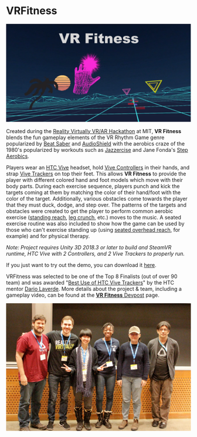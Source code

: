 # VRFitness

<img src="VRFitness.png">

Created during the [Reality Virtually VR/AR Hackathon](https://realityvirtuallyhack.com/) at MIT, <b>VR Fitness</b> blends the fun gameplay elements of the VR Rhythm Game genre popularized by [Beat Saber](https://www.youtube.com/watch?v=vL39Sg2AqWg) and [AudioShield](https://www.youtube.com/watch?v=RMayj9D_uCQ) with the aerobics craze of the 1980's popularized by workouts such as [Jazzercise](https://youtu.be/pkwLL20GOwE?t=159) and Jane Fonda's [Step Aerobics](https://youtu.be/dk5MsYylykM?t=22).

Players wear an [HTC Vive](https://www.vive.com/us/product/vive-virtual-reality-system/) headset, hold [Vive Controllers](https://www.vive.com/media/filer_public/ac/85/ac8560e4-8d7f-42b6-9394-8fa6d5064b4e/controller_01.jpghttps://www.vive.com/us/vive-tracker/) in their hands, and strap [Vive Trackers]() on top their feet. This allows <b>VR Fitness</b> to provide the player with different colored hand and foot models which move with their body parts. During each exercise sequence, players punch and kick the targets coming at them by matching the color of their hand/foot with the color of the target. Additionally, various obstacles come towards the player that they must duck, dodge, and step over. The patterns of the targets and obstacles were created to get the player to perform common aerobic exercise ([standing reach](https://www.shape.com/sites/shape.com/files/styles/slide/public/exercise/v-step-1_1.jpg), [leg crunch](https://www.shape.com/sites/shape.com/files/styles/slide/public/exercise/grapevine-step-4_0.jpg), etc.) moves to the music. A seated exercise routine was also included to show how the game can be used by those who can't exercise standing up (using [seated overhead reach](https://www.healthline.com/hlcmsresource/images/topic_centers/Fitness-Exercise/400x400_Stretches_to_Do_at_Work_Every_Day_Overhead_Reach.gif), for example) and for physical therapy.

<i>Note: Project requires Unity 3D 2018.3 or later to build and SteamVR runtime, HTC Vive with 2 Controllers, and 2 Vive Trackers to properly run.</i>

If you just want to try out the demo, you can download it [here](https://www.dropbox.com/s/k872v3vr04lz4ba/VRFitnessDemo.zip?dl=1).

VRFitness was selected to be one of the Top 8 Finalists (out of over 90 team) and was awarded "[Best Use of HTC Vive Trackers](https://realityvirtuallyhack.com/winners/)" by the HTC mentor [Dario Laverde](https://www.linkedin.com/in/darionyc/). More details about the project & team, including a gameplay video, can be found at the [<b>VR Fitness</b> Devpost](https://devpost.com/software/vr-fitness) page.

<img src="VRFitness%20Team%20Wins%20Award.jpg">

